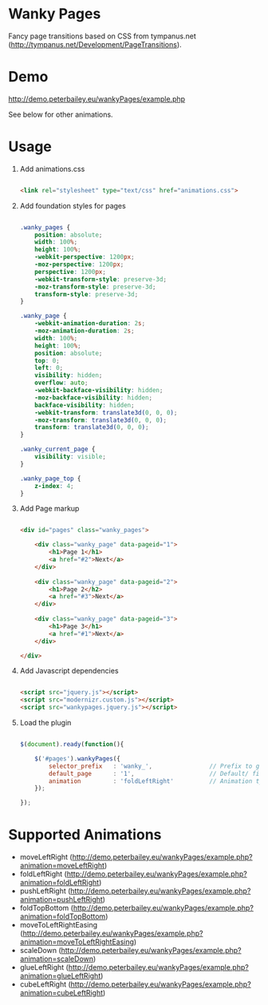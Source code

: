 Wanky Pages
===========

Fancy page transitions based on CSS from tympanus.net (http://tympanus.net/Development/PageTransitions).

Demo
====

http://demo.peterbailey.eu/wankyPages/example.php

See below for other animations.

Usage
=====

1. Add animations.css

    ```html

    <link rel="stylesheet" type="text/css" href="animations.css">

    ```

2. Add foundation styles for pages

    ```css

    .wanky_pages {
        position: absolute;
        width: 100%;
        height: 100%;
        -webkit-perspective: 1200px;
        -moz-perspective: 1200px;
        perspective: 1200px;
        -webkit-transform-style: preserve-3d;
        -moz-transform-style: preserve-3d;
        transform-style: preserve-3d;
    }

    .wanky_page {
        -webkit-animation-duration: 2s;
        -moz-animation-duration: 2s;
        width: 100%;
        height: 100%;
        position: absolute;
        top: 0;
        left: 0;
        visibility: hidden;
        overflow: auto;
        -webkit-backface-visibility: hidden;
        -moz-backface-visibility: hidden;
        backface-visibility: hidden;
        -webkit-transform: translate3d(0, 0, 0);
        -moz-transform: translate3d(0, 0, 0);
        transform: translate3d(0, 0, 0);
    }

    .wanky_current_page {
        visibility: visible;
    }

    .wanky_page_top {
        z-index: 4;
    }

    ```

3. Add Page markup

    ```html

    <div id="pages" class="wanky_pages">

        <div class="wanky_page" data-pageid="1">
            <h1>Page 1</h1>
            <a href="#2">Next</a>
        </div>
        
        <div class="wanky_page" data-pageid="2">
            <h1>Page 2</h2>
            <a href="#3">Next</a>
        </div>
        
        <div class="wanky_page" data-pageid="3">
            <h1>Page 3</h1>
            <a href="#1">Next</a>
        </div>

    </div>

    ```

4. Add Javascript dependencies

    ```html

    <script src="jquery.js"></script>
    <script src="modernizr.custom.js"></script>
    <script src="wankypages.jquery.js"></script>

    ```

5. Load the plugin

    ```javascript

    $(document).ready(function(){

        $('#pages').wankyPages({
            selector_prefix   : 'wanky_',                // Prefix to give all classes and ID's (apart from animations)
            default_page      : '1',                     // Default/ first page to load
            animation         : 'foldLeftRight'          // Animation type
        });

    });

    ```
    
Supported Animations
====================

- moveLeftRight (http://demo.peterbailey.eu/wankyPages/example.php?animation=moveLeftRight)
- foldLeftRight (http://demo.peterbailey.eu/wankyPages/example.php?animation=foldLeftRight)
- pushLeftRight (http://demo.peterbailey.eu/wankyPages/example.php?animation=pushLeftRight)
- foldTopBottom (http://demo.peterbailey.eu/wankyPages/example.php?animation=foldTopBottom)
- moveToLeftRightEasing (http://demo.peterbailey.eu/wankyPages/example.php?animation=moveToLeftRightEasing)
- scaleDown (http://demo.peterbailey.eu/wankyPages/example.php?animation=scaleDown)
- glueLeftRight (http://demo.peterbailey.eu/wankyPages/example.php?animation=glueLeftRight)
- cubeLeftRight (http://demo.peterbailey.eu/wankyPages/example.php?animation=cubeLeftRight)